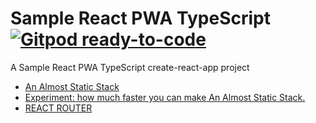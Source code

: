 # Sample React PWA TypeScript [![Gitpod ready-to-code](https://img.shields.io/badge/Gitpod-ready--to--code-blue?logo=gitpod)](https://gitpod.io/#https://github.com/stormwild/react-pwa-ts)

A Sample React PWA TypeScript create-react-app project

- [An Almost Static Stack](https://medium.com/superhighfives/an-almost-static-stack-6df0a2791319)
- [Experiment: how much faster you can make An Almost Static Stack.](https://github.com/stereobooster/react-snap/blob/master/doc/an-almost-static-stack-optimization.md)
- [REACT ROUTER](https://reactrouter.com/)
